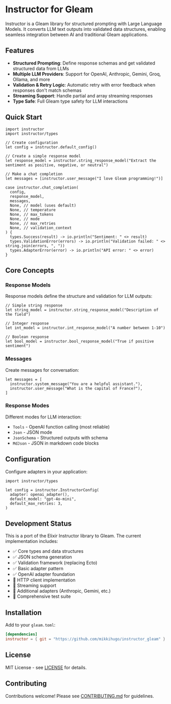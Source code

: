 # Instructor for Gleam

Instructor is a Gleam library for structured prompting with Large Language Models. It converts LLM text outputs into validated data structures, enabling seamless integration between AI and traditional Gleam applications.

## Features

- **Structured Prompting**: Define response schemas and get validated structured data from LLMs
- **Multiple LLM Providers**: Support for OpenAI, Anthropic, Gemini, Groq, Ollama, and more
- **Validation & Retry Logic**: Automatic retry with error feedback when responses don't match schemas
- **Streaming Support**: Handle partial and array streaming responses
- **Type Safe**: Full Gleam type safety for LLM interactions

## Quick Start

```gleam
import instructor
import instructor/types

// Create configuration
let config = instructor.default_config()

// Create a simple response model
let response_model = instructor.string_response_model("Extract the sentiment as positive, negative, or neutral")

// Make a chat completion
let messages = [instructor.user_message("I love Gleam programming!")]

case instructor.chat_completion(
  config,
  response_model,
  messages,
  None, // model (uses default)
  None, // temperature 
  None, // max_tokens
  None, // mode
  None, // max_retries
  None, // validation_context
) {
  types.Success(result) -> io.println("Sentiment: " <> result)
  types.ValidationError(errors) -> io.println("Validation failed: " <> string.join(errors, ", "))
  types.AdapterError(error) -> io.println("API error: " <> error)
}
```

## Core Concepts

### Response Models

Response models define the structure and validation for LLM outputs:

```gleam
// Simple string response
let string_model = instructor.string_response_model("Description of the field")

// Integer response
let int_model = instructor.int_response_model("A number between 1-10")

// Boolean response  
let bool_model = instructor.bool_response_model("True if positive sentiment")
```

### Messages

Create messages for conversation:

```gleam
let messages = [
  instructor.system_message("You are a helpful assistant."),
  instructor.user_message("What is the capital of France?"),
]
```

### Response Modes

Different modes for LLM interaction:

- `Tools` - OpenAI function calling (most reliable)
- `Json` - JSON mode 
- `JsonSchema` - Structured outputs with schema
- `MdJson` - JSON in markdown code blocks

## Configuration

Configure adapters in your application:

```gleam
import instructor/types

let config = instructor.InstructorConfig(
  adapter: openai_adapter(),
  default_model: "gpt-4o-mini", 
  default_max_retries: 3,
)
```

## Development Status

This is a port of the Elixir Instructor library to Gleam. The current implementation includes:

- ✅ Core types and data structures
- ✅ JSON schema generation
- ✅ Validation framework (replacing Ecto)
- ✅ Basic adapter pattern
- ✅ OpenAI adapter foundation
- 🚧 HTTP client implementation
- 🚧 Streaming support
- 🚧 Additional adapters (Anthropic, Gemini, etc.)
- 🚧 Comprehensive test suite

## Installation

Add to your `gleam.toml`:

```toml
[dependencies]
instructor = { git = "https://github.com/mikkihugo/instructor_gleam" }
```

## License

MIT License - see [LICENSE](LICENSE) for details.

## Contributing

Contributions welcome! Please see [CONTRIBUTING.md](CONTRIBUTING.md) for guidelines.